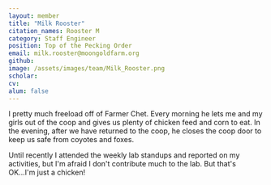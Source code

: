 ```yaml
---
layout: member
title: "Milk Rooster"
citation_names: Rooster M
category: Staff Engineer
position: Top of the Pecking Order
email: milk.rooster@moongoldfarm.org
github:
image: /assets/images/team/Milk_Rooster.png
scholar:
cv:
alum: false
---
```


I pretty much freeload off of Farmer Chet.  Every morning he lets me and my girls out of the coop and gives us plenty of chicken feed and corn to eat.  In the evening, after we have returned to the coop, he closes the coop door to keep us safe from coyotes and foxes.

Until recently I attended the weekly lab standups and reported on my activities, but I'm afraid I don't contribute much to the lab.  But that's OK...I'm just a chicken!